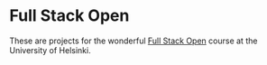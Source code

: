 # Full Stack Open

These are projects for the wonderful [Full Stack Open](https://fullstackopen.com/en/) course at the University of Helsinki.

